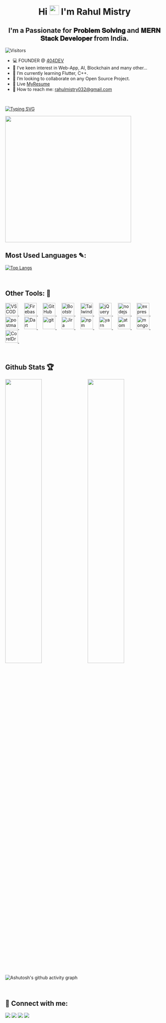 <h1 align="center">Hi <img src="https://raw.githubusercontent.com/MartinHeinz/MartinHeinz/master/wave.gif" width="30px"> I'm <b>Rahul Mistry</b></h1>
<h2 align="center"><b>I'm a Passionate for 𝐏𝐫𝐨𝐛𝐥𝐞𝐦 𝐒𝐨𝐥𝐯𝐢𝐧𝐠 and 𝐌𝐄𝐑𝐍 𝐒𝐭𝐚𝐜𝐤 𝐃𝐞𝐯𝐞𝐥𝐨𝐩𝐞𝐫 from India.</b></h2>

![Visitors](https://api.visitorbadge.io/api/visitors?path=https%3A%2F%2Fgithub.com%2FByteBrewer1%2FByteBrewer1&label=VISITORS&countColor=%23263759&labelStyle=upper)
<ul dir="auto">
<li><g-emoji class="g-emoji" alias="computer" fallback-src="https://github.githubassets.com/images/icons/emoji/unicode/1f4bb.png">💻</g-emoji> FOUNDER @ <a href="https://404dev.in" rel="nofollow"> 404DEV</a></li>
<li><g-emoji class="g-emoji" alias="eyes" fallback-src="https://github.githubassets.com/images/icons/emoji/unicode/1f440.png">👀</g-emoji> I’ve keen interest in Web-App, AI, Blockchain and many other...</li>
<li><g-emoji class="g-emoji" alias="seedling" fallback-src="https://github.githubassets.com/images/icons/emoji/unicode/1f331.png">🌱</g-emoji> I’m currently learning Flutter, C++.</li>
<li><g-emoji class="g-emoji" alias="revolving_hearts" fallback-src="https://github.githubassets.com/images/icons/emoji/unicode/1f49e.png">💞️</g-emoji> I’m looking to collaborate on any Open Source Project.</li>
<li> 📔 Live <a href="https://404dev.in/myresume">MyResume </a></li>
<li> 🔗 How to reach me:  <a href="mailto:rahulmistry032@gmail.com"> rahulmistry032@gmail.com </a></li>
</ul>
<br>

[![Typing SVG](https://readme-typing-svg.demolab.com?font=Fira+Code&pause=1000&color=3FB4FF&width=435&lines=C+%2F+C%2B%2B;PYTHON;JAVASCRIPT;MERN;RUBY;LARAVEL;SQL+%2F+PL+SQL;CORE+JAVA;PHP;THREE.JS)](https://404dev.in)

<img align="center" width="400" src="mygif.gif">

## Most Used Languages ✎: 


[![Top Langs](https://github-readme-stats.vercel.app/api/top-langs/?username=ByteBrewer1&theme=react)](https://github.com/ByteBrewer1/github-readme-stats)

<br>

## Other Tools:  🔧

<p align="left">
    <a href="https://code.visualstudio.com/" target="_blank" rel="noreferrer">  <img src="https://www.vectorlogo.zone/logos/visualstudio_code/visualstudio_code-icon.svg" alt="VSCODE" width="40" height="40"/> </a> &nbsp; &nbsp;
    <a href="https://firebase.google.com/" target="_blank" rel="noreferrer">  <img src="https://www.vectorlogo.zone/logos/firebase/firebase-icon.svg" alt="Firebase" width="40" height="40"/> </a> &nbsp; &nbsp;
    <a href="https://github.com/" target="_blank" rel="noreferrer">  <img src="https://www.vectorlogo.zone/logos/github/github-icon.svg" alt="GitHub" width="40" height="40"/> </a> &nbsp; &nbsp;
    <a href="https://getbootstrap.com/" target="_blank" rel="noreferrer"> <img src="https://www.vectorlogo.zone/logos/getbootstrap/getbootstrap-icon.svg" alt="Bootstrap" width="40" height="40"/> </a> &nbsp; &nbsp;
    <a href="https://tailwindui.com/" target="_blank" rel="noreferrer"> <img src="https://www.vectorlogo.zone/logos/tailwindcss/tailwindcss-icon.svg" alt="Tailwind" width="40" height="40"/> </a> &nbsp; &nbsp;
    <a href="https://jquery.com/" target="_blank" rel="noreferrer"> <img src="https://www.vectorlogo.zone/logos/jquery/jquery-icon.svg" alt="jQuery" width="40" height="40"/> </a> &nbsp; &nbsp;
    <a href="https://nodejs.org" target="_blank" rel="noreferrer"> <img src="https://www.vectorlogo.zone/logos/nodejs/nodejs-icon.svg" alt="nodejs" width="40" height="40"/> </a> &nbsp; &nbsp;
    <a href="https://expressjs.com" target="_blank" rel="noreferrer"> <img src="https://svgshare.com/i/r5K.svg" alt="express" width="40" height="40"/> </a> &nbsp; &nbsp;
    <a href="https://postman.com" target="_blank" rel="noreferrer"> <img src="https://www.vectorlogo.zone/logos/getpostman/getpostman-icon.svg" alt="postman" width="40" height="40"/> </a> &nbsp; &nbsp;
  <a href="https://dart.dev/" target="_blank" rel="noreferrer"> <img src="https://www.vectorlogo.zone/logos/dartlang/dartlang-icon.svg" alt="Dart" width="40" height="40"/> </a> &nbsp; &nbsp;
    <a href="https://git-scm.com/" target="_blank" rel="noreferrer"> <img src="https://www.vectorlogo.zone/logos/git-scm/git-scm-icon.svg" alt="git" width="40" height="40"/> </a> &nbsp; &nbsp;
   <a href="https://www.atlassian.com/software/jira" target="_blank" rel="noreferrer"> <img src="https://www.vectorlogo.zone/logos/atlassian_jira/atlassian_jira-icon.svg" alt="Jira" width="40" height="40"/> </a> &nbsp; &nbsp;
    <a href="https://www.npmjs.com/" target="_blank" rel="noreferrer"> <img src="https://www.vectorlogo.zone/logos/npmjs/npmjs-icon.svg" alt="npm" width="40" height="40"/> </a> &nbsp; &nbsp;
    <a href="https://yarnpkg.com/" target="_blank" rel="noreferrer"> <img src="https://www.vectorlogo.zone/logos/yarnpkg/yarnpkg-icon.svg" alt="yarn" width="40" height="40"/> </a> &nbsp; &nbsp;
    <a href="https://atom.io/" target="_blank" rel="noreferrer"> <img src="https://www.vectorlogo.zone/logos/atom_io/atom_io-icon.svg" alt="atom" width="40" height="40"/> </a> &nbsp; &nbsp;
    <a href="https://www.mongodb.com/atlas/database/" target="_blank" rel="noreferrer"> <img src="https://www.vectorlogo.zone/logos/mongodb/mongodb-icon.svg" alt="mongodb" width="40" height="40"/> </a> &nbsp; &nbsp;
   <a href="https://www.coreldraw.com/en/" target="_blank" rel="noreferrer"> <img src="https://svgshare.com/i/r4y.svg" alt="CorelDraw" width="40" height="40"/> </a> &nbsp; &nbsp;
</p>

<br>

## Github Stats 🏆

<img  src="https://github-readme-stats.vercel.app/api?username=ByteBrewer1&count_private=true&show_icons=true&theme=gotham" width="48%" align="right" >
<img  src="https://github-readme-streak-stats.herokuapp.com/?user=ByteBrewer1&theme=gotham" width="48%" >
<br>

<!-- ![github graph](https://activity-graph.herokuapp.com/graph?username=ByteBrewer1&theme=gotham&area=true) -->
![Ashutosh's github activity graph](https://github-readme-activity-graph.cyclic.app/graph?username=ByteBrewer1&theme=gotham&area=true)





<br>

      
 
## 📧 Connect with me:
<p align="left">

<a href = "https://www.linkedin.com/in/iusenotepadonly/" target="_main"><img src="https://img.icons8.com/fluent/48/000000/linkedin.png"/></a>
<a href = "https://www.twitter.com/_rahulmistry"><img src="https://img.icons8.com/fluent/48/000000/twitter.png"/></a>
<a href = "https://www.instagram.com/_rahulmistry"><img src="https://img.icons8.com/fluent/48/000000/instagram-new.png"/></a>
<a href = "#"><img src="https://img.icons8.com/color/48/000000/youtube-play.png"/></a>

</p>

